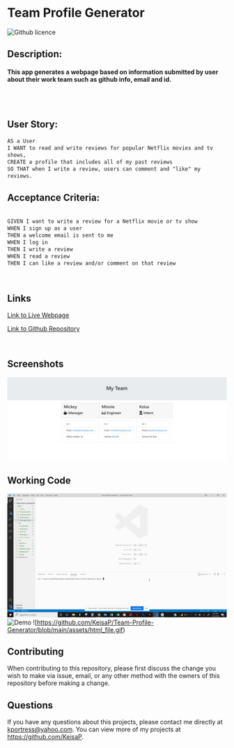 # Team Profile Generator

![Github licence](http://img.shields.io/badge/license-MIT-blue.svg)

## Description:

#### This app generates a webpage based on information submitted by user about their work team such as github info, email and id.
<br>
<br>

## User Story:
```
AS a User
I WANT to read and write reviews for popular Netflix movies and tv shows,
CREATE a profile that includes all of my past reviews
SO THAT when I write a review, users can comment and "like" my reviews.
```

## Acceptance Criteria:

```

GIVEN I want to write a review for a Netflix movie or tv show
WHEN I sign up as a user
THEN a welcome email is sent to me
WHEN I log in
THEN I write a review
WHEN I read a review
THEN I can like a review and/or comment on that review

```

<br>

## Links

[Link to Live Webpage](https://shielded-gorge-65326.herokuapp.com/)

[Link to Github Repository](https://github.com/KeisaP/Team-Profile-Generator)

<br>

## Screenshots
![Webpage](https://github.com/KeisaP/Team-Profile-Generator/blob/main/assets/Webpage.JPG)
## Working Code

![Test](https://github.com/KeisaP/Team-Profile-Generator/blob/main/assets/tests.gif)
![Demo](https://github.com/KeisaP/Team-Profile-Generator/blob/main/assets/Demo.gif)
![https://github.com/KeisaP/Team-Profile-Generator/blob/main/assets/html_file.gif)


## Contributing

When contributing to this repository, please first discuss the change you wish to make via issue, email, or any other method with the owners of this repository before making a change.

## Questions

If you have any questions about this projects, please contact me directly at kportress@yahoo.com. You can view more of my projects at https://github.com/KeisaP.

```

